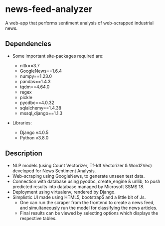 # news-feed-analyzer #
A web-app that performs sentiment analysis of web-scrapped industrial news.

## Dependencies ##

 - Some important site-packages required are:
    - nltk==3.7
    - GoogleNews==1.6.4
    - numpy==1.23.0
    - pandas==1.4.3
    - tqdm==4.64.0
    - regex
    - pickle
    - pyodbc==4.0.32
    - sqlalchemy==1.4.38
    - mssql_django==1.1.3
 
 - Libraries:
    - Django v4.0.5
    - Python v3.8.0

## Description ##
- NLP models (using Count Vectorizer, Tf-Idf Vectorizer & Word2Vec) developed for News Sentiment Analysis.
- Web-scraping using GoogleNews, to generate unseen test data.
- Connection with database using pyodbc, create_engine & urllib, to push predicted results into database managed by Microsoft SSMS 18.
- Deployment using virtualenv, rendered by Django.
- Simplistic UI made using HTML5, bootstrap5 and a little bit of Js.
    - One can run the scraper from the frontend to create a news feed, and simultaneously run the model for classifying the news articles.
    - Final results can be viewed by selecting options which displays the respective tables.

